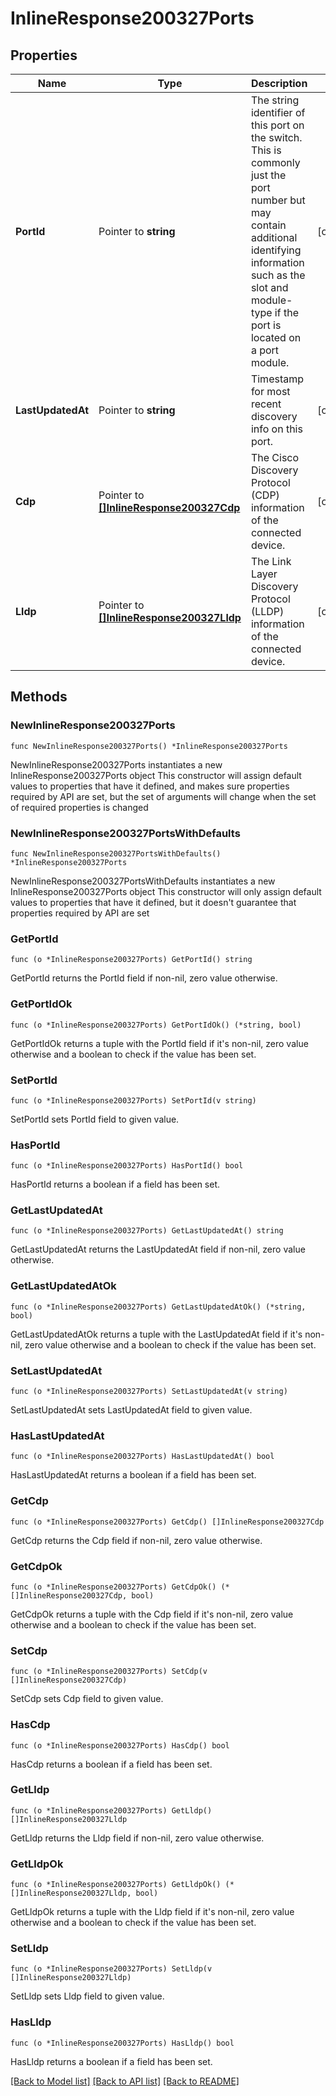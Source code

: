 # InlineResponse200327Ports

## Properties

Name | Type | Description | Notes
------------ | ------------- | ------------- | -------------
**PortId** | Pointer to **string** | The string identifier of this port on the switch. This is commonly just the port number but may contain additional identifying information such as the slot and module-type if the port is located on a port module. | [optional] 
**LastUpdatedAt** | Pointer to **string** | Timestamp for most recent discovery info on this port. | [optional] 
**Cdp** | Pointer to [**[]InlineResponse200327Cdp**](InlineResponse200327Cdp.md) | The Cisco Discovery Protocol (CDP) information of the connected device. | [optional] 
**Lldp** | Pointer to [**[]InlineResponse200327Lldp**](InlineResponse200327Lldp.md) | The Link Layer Discovery Protocol (LLDP) information of the connected device. | [optional] 

## Methods

### NewInlineResponse200327Ports

`func NewInlineResponse200327Ports() *InlineResponse200327Ports`

NewInlineResponse200327Ports instantiates a new InlineResponse200327Ports object
This constructor will assign default values to properties that have it defined,
and makes sure properties required by API are set, but the set of arguments
will change when the set of required properties is changed

### NewInlineResponse200327PortsWithDefaults

`func NewInlineResponse200327PortsWithDefaults() *InlineResponse200327Ports`

NewInlineResponse200327PortsWithDefaults instantiates a new InlineResponse200327Ports object
This constructor will only assign default values to properties that have it defined,
but it doesn't guarantee that properties required by API are set

### GetPortId

`func (o *InlineResponse200327Ports) GetPortId() string`

GetPortId returns the PortId field if non-nil, zero value otherwise.

### GetPortIdOk

`func (o *InlineResponse200327Ports) GetPortIdOk() (*string, bool)`

GetPortIdOk returns a tuple with the PortId field if it's non-nil, zero value otherwise
and a boolean to check if the value has been set.

### SetPortId

`func (o *InlineResponse200327Ports) SetPortId(v string)`

SetPortId sets PortId field to given value.

### HasPortId

`func (o *InlineResponse200327Ports) HasPortId() bool`

HasPortId returns a boolean if a field has been set.

### GetLastUpdatedAt

`func (o *InlineResponse200327Ports) GetLastUpdatedAt() string`

GetLastUpdatedAt returns the LastUpdatedAt field if non-nil, zero value otherwise.

### GetLastUpdatedAtOk

`func (o *InlineResponse200327Ports) GetLastUpdatedAtOk() (*string, bool)`

GetLastUpdatedAtOk returns a tuple with the LastUpdatedAt field if it's non-nil, zero value otherwise
and a boolean to check if the value has been set.

### SetLastUpdatedAt

`func (o *InlineResponse200327Ports) SetLastUpdatedAt(v string)`

SetLastUpdatedAt sets LastUpdatedAt field to given value.

### HasLastUpdatedAt

`func (o *InlineResponse200327Ports) HasLastUpdatedAt() bool`

HasLastUpdatedAt returns a boolean if a field has been set.

### GetCdp

`func (o *InlineResponse200327Ports) GetCdp() []InlineResponse200327Cdp`

GetCdp returns the Cdp field if non-nil, zero value otherwise.

### GetCdpOk

`func (o *InlineResponse200327Ports) GetCdpOk() (*[]InlineResponse200327Cdp, bool)`

GetCdpOk returns a tuple with the Cdp field if it's non-nil, zero value otherwise
and a boolean to check if the value has been set.

### SetCdp

`func (o *InlineResponse200327Ports) SetCdp(v []InlineResponse200327Cdp)`

SetCdp sets Cdp field to given value.

### HasCdp

`func (o *InlineResponse200327Ports) HasCdp() bool`

HasCdp returns a boolean if a field has been set.

### GetLldp

`func (o *InlineResponse200327Ports) GetLldp() []InlineResponse200327Lldp`

GetLldp returns the Lldp field if non-nil, zero value otherwise.

### GetLldpOk

`func (o *InlineResponse200327Ports) GetLldpOk() (*[]InlineResponse200327Lldp, bool)`

GetLldpOk returns a tuple with the Lldp field if it's non-nil, zero value otherwise
and a boolean to check if the value has been set.

### SetLldp

`func (o *InlineResponse200327Ports) SetLldp(v []InlineResponse200327Lldp)`

SetLldp sets Lldp field to given value.

### HasLldp

`func (o *InlineResponse200327Ports) HasLldp() bool`

HasLldp returns a boolean if a field has been set.


[[Back to Model list]](../README.md#documentation-for-models) [[Back to API list]](../README.md#documentation-for-api-endpoints) [[Back to README]](../README.md)


